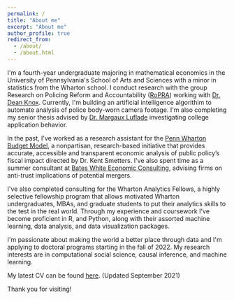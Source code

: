 ```yaml
---
permalink: /
title: "About me"
excerpt: "About me"
author_profile: true
redirect_from: 
  - /about/
  - /about.html
---
```


I'm a fourth-year undergraduate majoring in mathematical economics in the University of Pennsylvania's School of Arts and Sciences with a minor in statistics from the Wharton school. I conduct research with the group Research on Policing Reform and Accountability ([RoPRA](https://policingresearch.org/)) working with [Dr. Dean Knox](http://www.dcknox.com/). Currently, I'm building an artificial intelligence algorithim to automate analysis of police body-worn camera footage. I'm also completing my senior thesis advised by [Dr. Margaux Luflade](https://economics.sas.upenn.edu/people/margaux-luflade) investigating college application behavior. 

In the past, I've worked as a research assistant for the [Penn Wharton Budget Model](https://budgetmodel.wharton.upenn.edu/), a nonpartisan, research-based initiative that provides accurate, accessible and transparent economic analysis of public policy’s fiscal impact directed by Dr. Kent Smetters. I've also spent time as a summer consultant at [Bates White Economic Consulting](https://www.bateswhite.com/), advising firms on anti-trust implications of potential mergers. 

I've also completed consulting for the Wharton Analytics Fellows, a highly selective fellowship program that allows motivated Wharton undergraduates, MBAs, and graduate students to put their analytics skills to the test in the real world. Through my experience and coursework I've become proficient in R, and Python, along with their assorted machine learning, data analysis, and data visualization packages. 

I'm passionate about making the world a better place through data and I'm applying to doctoral programs starting in the fall of 2022. My research interests are in computational social science, causal inference, and machine learning. 

My latest CV can be found [here](http://greglanzalotto.github.io/files/GregoryLanzalottoCV.pdf). (Updated September 2021)

Thank you for visiting!

